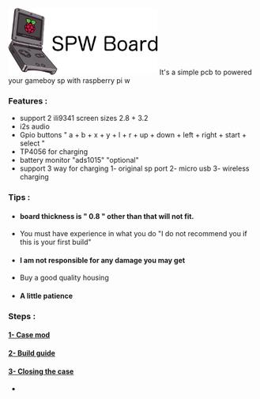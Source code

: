 <img src="images/logo.png" width="60%">
It's a simple pcb to powered your gameboy sp with raspberry pi w


### Features :
- support 2 ili9341 screen sizes 2.8 + 3.2
- i2s audio
- Gpio buttons " a + b + x + y + l + r + up + down + left + right + start + select "
- TP4056 for charging 
- battery monitor "ads1015" "optional"
- support 3 way for charging 
1- original sp port
2- micro usb
3- wireless charging

### Tips :
- #### board thickness is " 0.8 " other than that will not fit.
- You must have experience in what you do "I do not recommend you if this is your first build"
- #### I am not responsible for any damage you may get
- Buy a good quality housing 
- #### A little patience

### Steps :

#### [1- Case mod](https://github.com/Gameboypi/SPW/tree/master/Case%20mod)
#### [2- Build guide](https://github.com/Gameboypi/SPW/tree/master/Build%20guide)
#### [3- Closing the case](https://github.com/Gameboypi/SPW/tree/master/Closing%20the%20case)

-



